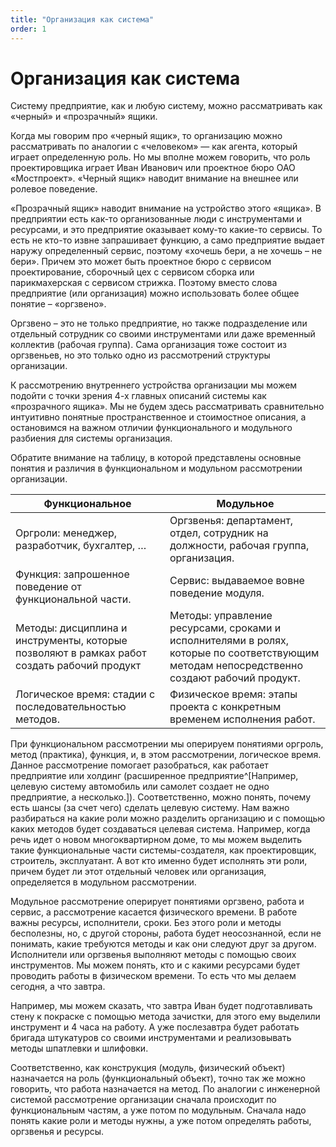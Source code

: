 ```yaml
---
title: "Организация как система"
order: 1
---
```


# Организация как система



Систему предприятие, как и любую систему, можно рассматривать как «черный» и «прозрачный» ящики.

Когда мы говорим про «черный ящик», то организацию можно рассматривать по аналогии с «человеком» — как агента, который играет определенную роль. Но мы вполне можем говорить, что роль проектировщика играет Иван Иванович или проектное бюро ОАО «Мостпроект». «Черный ящик» наводит внимание на внешнее или ролевое поведение.

«Прозрачный ящик» наводит внимание на устройство этого «ящика». В предприятии есть как-то организованные люди с инструментами и ресурсами, и это предприятие оказывает кому-то какие-то сервисы. То есть не кто-то извне запрашивает функцию, а само предприятие выдает наружу определенный сервис, поэтому «хочешь бери, а не хочешь – не бери». Причем это может быть проектное бюро с сервисом проектирование, сборочный цех с сервисом сборка или парикмахерская с сервисом стрижка. Поэтому вместо слова предприятие (или организация) можно использовать более общее понятие – «оргзвено».

Оргзвено – это не только предприятие, но также подразделение или отдельный сотрудник со своими инструментами или даже временный коллектив (рабочая группа). Сама организация тоже состоит из оргзвеньев, но это только одно из рассмотрений структуры организации.

К рассмотрению внутреннего устройства организации мы можем подойти с точки зрения 4-х главных описаний системы как «прозрачного ящика». Мы не будем здесь рассматривать сравнительно интуитивно понятные пространственное и стоимостное описания, а остановимся на важном отличии функционального и модульного разбиения для системы организация.

Обратите внимание на таблицу, в которой представлены основные понятия и различия в функциональном и модульном рассмотрении организации.

| Функциональное | Модульное |
| --- | --- |
| Оргроли: менеджер, разработчик, бухгалтер, … | Оргзвенья: департамент, отдел, сотрудник на должности, рабочая группа, организация. |
| Функция: запрошенное поведение от функциональной части. | Сервис: выдаваемое вовне поведение модуля. |
| Методы: дисциплина и инструменты, которые позволяют в рамках работ создать рабочий продукт | Методы: управление ресурсами, сроками и исполнителями в ролях, которые по соответствующим методам непосредственно создают рабочий продукт. |
| Логическое время: стадии с последовательностью методов. | Физическое время: этапы проекта с конкретным временем исполнения работ. |

При функциональном рассмотрении мы оперируем понятиями оргроль, метод (практика), функция, и, в этом рассмотрении, логическое время. Данное рассмотрение помогает разобраться, как работает предприятие или холдинг (расширенное предприятие^[Например, целевую систему автомобиль или самолет создает не одно предприятие, а несколько.]). Соответственно, можно понять, почему есть шансы (за счет чего) сделать целевую систему. Нам важно разбираться на какие роли можно разделить организацию и с помощью каких методов будет создаваться целевая система. Например, когда речь идет о новом многоквартирном доме, то мы можем выделить такие функциональные части системы-создателя, как проектировщик, строитель, эксплуатант. А вот кто именно будет исполнять эти роли, причем будет ли этот отдельный человек или организация, определяется в модульном рассмотрении.

Модульное рассмотрение оперирует понятиями оргзвено, работа и сервис, а рассмотрение касается физического времени. В работе важны ресурсы, исполнители, сроки. Без этого роли и методы бесполезны, но, с другой стороны, работа будет неосознанной, если не понимать, какие требуются методы и как они следуют друг за другом. Исполнители или оргзвенья выполняют методы с помощью своих инструментов. Мы можем понять, кто и с какими ресурсами будет проводить работы в физическом времени. То есть что мы делаем сегодня, а что завтра.

Например, мы можем сказать, что завтра Иван будет подготавливать стену к покраске с помощью метода зачистки, для этого ему выделили инструмент и 4 часа на работу. А уже послезавтра будет работать бригада штукатуров со своими инструментами и реализовывать методы шпатлевки и шлифовки.

Соответственно, как конструкция (модуль, физический объект) назначается на роль (функциональный объект), точно так же можно говорить, что работа назначается на метод. По аналогии с инженерной системой рассмотрение организации сначала происходит по функциональным частям, а уже потом по модульным. Сначала надо понять какие роли и методы нужны, а уже потом определять работы, оргзвенья и ресурсы.

